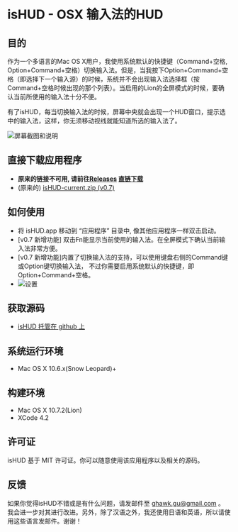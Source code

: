 # isHUD - OSX 输入法的HUD

## 目的
作为一个多语言的Mac OS X用户，我使用系统默认的快捷键（Command+空格, Option+Command+空格）切换输入法。但是，当我按下Option+Command+空格（即选择下一个输入源）的时候，系统并不会出现输入法选择框（按Command+空格时候出现的那个列表）。当启用的Lion的全屏模式的时候，要确认当前所使用的输入法十分不便。

有了isHUD，每当切换输入法的时候，屏幕中央就会出现一个HUD窗口，提示选中的输入法，这样，你无须移动视线就能知道所选的输入法了。

![屏幕截图和说明](http://www.think-in-g.net/ghawk/blog/wp-content/uploads/2011/11/isHUD-screenshot-chs.jpg)

## 直接下载应用程序
- **原来的链接不可用, 请前往[Releases](https://github.com/hyhcrh/isHUD/releases/tag/stable) [直链下载](https://github.com/hyhcrh/isHUD/releases/download/stable/isHUD.app.zip)**
- (原来的) [isHUD-current.zip (v0.7)](http://www.think-in-g.net/share/isHUD/isHUD-current.zip)

## 如何使用
- 将 isHUD.app 移动到 “应用程序” 目录中, 像其他应用程序一样双击启动。
- [v0.7 新增功能] 双击Fn能显示当前使用的输入法。在全屏模式下确认当前输入法非常方便。
- [v0.7 新增功能]内置了切换输入法的支持，可以使用键盘右侧的Command键或Option键切换输入法，
不过你需要启用系统默认的快捷键，即Option+Command+空格。
- ![设置](http://www.think-in-g.net/share/isHUD/screenshot/isHUD-settings-chn.jpg)

## 获取源码
- [isHUD 托管在 github 上](https://github.com/ghawkgu/isHUD/blob/master/README_chs.md)

## 系统运行环境
- Mac OS X 10.6.x(Snow Leopard)+

## 构建环境
- Mac OS X 10.7.2(Lion)
- XCode 4.2

## 许可证
isHUD 基于 MIT 许可证。你可以随意使用该应用程序以及相关的源码。

## 反馈
如果你觉得isHUD不错或是有什么问题，请发邮件至 ghawk.gu@gmail.com 。我会进一步对其进行改进。另外，除了汉语之外，我还使用日语和英语，所以请使用这些语言发邮件。谢谢！